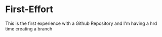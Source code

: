 # First-Effort
This is the first experience with a Github Repository and I'm having a hrd time creating a branch

